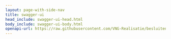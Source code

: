```yaml
---
layout: page-with-side-nav
title: swagger-ui
head_include: swagger-ui-head.html
body_include: swagger-ui-body.html
openapi-url: https://raw.githubusercontent.com/VNG-Realisatie/besluiten-api/1.0.1/src/openapi.yaml
---
```

<div id="swagger-ui"></div>
